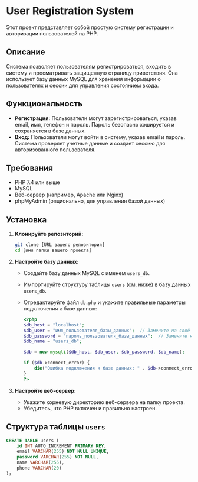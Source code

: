# User Registration System

Этот проект представляет собой простую систему регистрации и авторизации пользователей на PHP.

## Описание

Система позволяет пользователям регистрироваться, входить в систему и просматривать защищенную страницу приветствия. Она использует базу данных MySQL для хранения информации о пользователях и сессии для управления состоянием входа.

## Функциональность

*   **Регистрация:** Пользователи могут зарегистрироваться, указав email, имя, телефон и пароль. Пароль безопасно хэшируется и сохраняется в базе данных.
*   **Вход:** Пользователи могут войти в систему, указав email и пароль. Система проверяет учетные данные и создает сессию для авторизованного пользователя.


## Требования

*   PHP 7.4 или выше
*   MySQL
*   Веб-сервер (например, Apache или Nginx)
*   phpMyAdmin (опционально, для управления базой данных)

## Установка

1.  **Клонируйте репозиторий:**

    ```bash
    git clone [URL вашего репозитория]
    cd [имя папки вашего проекта]
    ```

2.  **Настройте базу данных:**

    *   Создайте базу данных MySQL с именем `users_db`.
    *   Импортируйте структуру таблицы `users` (см. ниже) в базу данных `users_db`.
    *   Отредактируйте файл `db.php` и укажите правильные параметры подключения к базе данных:

        ```php
        <?php
        $db_host = "localhost";
        $db_user = "имя_пользователя_базы_данных";  // Замените на своё имя пользователя
        $db_password = "пароль_пользователя_базы_данных";  // Замените на свой пароль
        $db_name = "users_db";

        $db = new mysqli($db_host, $db_user, $db_password, $db_name);

        if ($db->connect_error) {
            die("Ошибка подключения к базе данных: " . $db->connect_error);
        }
        ?>
        ```

3.  **Настройте веб-сервер:**

    *   Укажите корневую директорию веб-сервера на папку проекта.
    *   Убедитесь, что PHP включен и правильно настроен.

## Структура таблицы `users`

```sql
CREATE TABLE users (
    id INT AUTO_INCREMENT PRIMARY KEY,
    email VARCHAR(255) NOT NULL UNIQUE,
    password VARCHAR(255) NOT NULL,
    name VARCHAR(255),
    phone VARCHAR(20)
);
